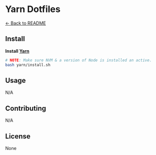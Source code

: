 # Yarn Dotfiles

[← Back to README](../README.md#usage)

## Install

**Install [Yarn](https://classic.yarnpkg.com/lang/en/docs/install/#mac-stable)**

```bash
# NOTE: Make sure NVM & a version of Node is installed an active.
bash yarn/install.sh
```

## Usage

N/A

## Contributing

N/A

## License

None
